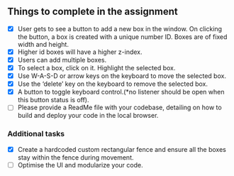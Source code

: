 ## Things to complete in the assignment
- [x] User gets to see a button to add a new box in the window. On clicking the button, a box is created with a unique number ID. Boxes are of fixed width and height.
- [x] Higher id boxes will have a higher z-index.
- [x] Users can add multiple boxes.
- [x] To select a box, click on it. Highlight the selected box.
- [x] Use W-A-S-D or arrow keys on the keyboard to move the selected box.
- [x] Use the ‘delete’ key on the keyboard to remove the selected box.
- [x] A button to toggle keyboard control.(*no listener should be open when this button status
is off).
- [ ] Please provide a ReadMe file with your codebase, detailing on how to build and deploy
your code in the local browser.

### Additional tasks
- [x] Create a hardcoded custom rectangular fence and ensure all the boxes stay within the
fence during movement.
- [ ]  Optimise the UI and modularize your code.